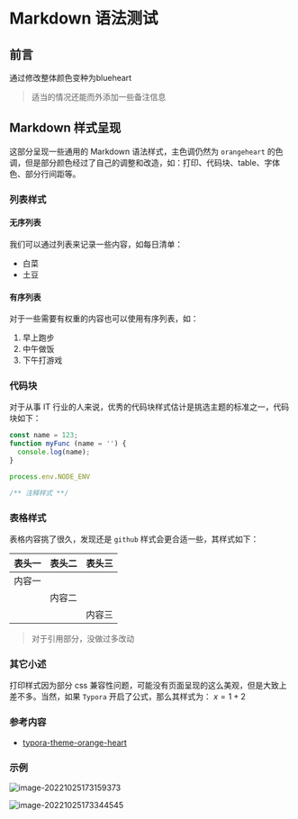 # Markdown 语法测试

## 前言

通过修改整体颜色变种为blueheart

> 适当的情况还能而外添加一些备注信息

<!-- more -->

## Markdown 样式呈现

这部分呈现一些通用的 Markdown 语法样式，主色调仍然为 `orangeheart` 的色调，但是部分颜色经过了自己的调整和改造，如：打印、代码块、table、字体色、部分行间距等。

### 列表样式

#### 无序列表

我们可以通过列表来记录一些内容，如每日清单：

- 白菜
- 土豆

#### 有序列表

对于一些需要有权重的内容也可以使用有序列表，如：

1. 早上跑步
2. 中午做饭
3. 下午打游戏

### 代码块

对于从事 IT 行业的人来说，优秀的代码块样式估计是挑选主题的标准之一，代码块如下：

``` typescript
const name = 123;
function myFunc (name = '') {
  console.log(name);
}

process.env.NODE_ENV

/** 注释样式 **/
```

### 表格样式

表格内容挑了很久，发现还是 `github` 样式会更合适一些，其样式如下：

| 表头一 | 表头二 | 表头三 |
| ------ | ------ | ------ |
| 内容一 |        |        |
|        | 内容二 |        |
|        |        | 内容三 |

> 对于引用部分，没做过多改动

### 其它小述

打印样式因为部分 css 兼容性问题，可能没有页面呈现的这么美观，但是大致上差不多。当然，如果 `Typora` 开启了公式，那么其样式为： $x=1+2$ 

### 参考内容

- [typora-theme-orange-heart](https://github.com/evgo2017/typora-theme-orange-heart)

### 示例

![image-20221025173159373](https://i0.hdslb.com/bfs/album/b10cc1986950b3bd38369afdf4717b37b955bb96.png)

![image-20221025173344545](https://i0.hdslb.com/bfs/album/94ac64dc81399357c111f6b1294fe1e891212930.png)
